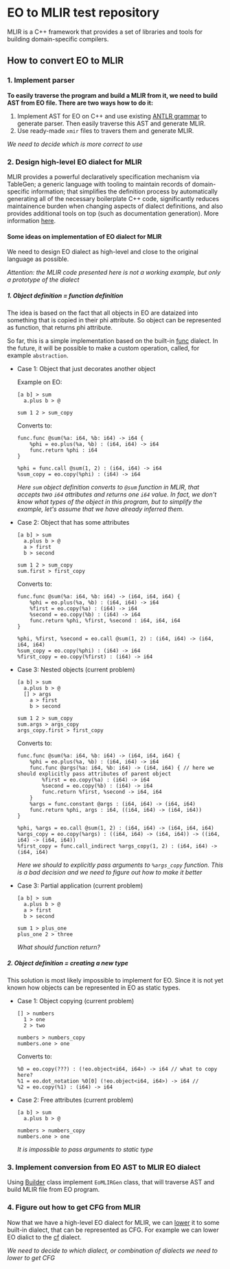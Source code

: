 # EO to MLIR test repository

MLIR is a C++ framework that provides a set of libraries and tools for building domain-specific compilers.

## How to convert EO to MLIR

### 1. Implement parser
**To easily traverse the program and build a MLIR from it, we need to build AST from EO file. 
There are two ways how to do it:**
1. Implement AST for EO on C++ and use existing
[ANTLR grammar](https://github.com/objectionary/eo/blob/master/eo-parser/src/main/antlr4/org/eolang/parser/Program.g4)
to generate parser. Then easily traverse this AST and generate MLIR.
2. Use ready-made `xmir` files to travers them and generate MLIR.

*We need to decide which is more correct to use*

### 2. Design high-level EO dialect for MLIR
MLIR provides a powerful declaratively specification mechanism via TableGen; a generic language with tooling to maintain 
records of domain-specific information; that simplifies the definition process by automatically generating all of the 
necessary boilerplate C++ code, significantly reduces maintainence burden when changing aspects of dialect definitions, 
and also provides additional tools on top (such as documentation generation). More information 
[here](https://mlir.llvm.org/docs/DefiningDialects/).
#### Some ideas on implementation of EO dialect for MLIR
We need to design EO dialect as high-level and close to the original language as possible.

*Attention: the MLIR code presented here is not a working example, but only a prototype of the dialect*
##### 1. Object definition = function definition

The idea is based on the fact that all objects in EO are dataized into something that is copied in their phi 
attribute. So object can be represented as function, that returns phi attribute.

So far, this is a simple implementation based on the built-in 
[func](https://mlir.llvm.org/docs/Dialects/Func/#funccall-mlirfunccallop) dialect. In the future, it will be possible 
to make a custom operation, called, for example `abstraction`.

- Case 1: Object that just decorates another object

  Example on EO:
    ```
    [a b] > sum
      a.plus b > @
  
    sum 1 2 > sum_copy
    ```
  Converts to:
    ```
    func.func @sum(%a: i64, %b: i64) -> i64 {
        %phi = eo.plus(%a, %b) : (i64, i64) -> i64
        func.return %phi : i64
    }
    
    %phi = func.call @sum(1, 2) : (i64, i64) -> i64
    %sum_copy = eo.copy(%phi) : (i64) -> i64
    ```
  *Here `sum` object definition converts to `@sum` function in MLIR, that accepts two `i64` attributes and returns one 
`i64` value. In fact, we don't know what types of the object in this program, but to simplify the example, let's assume 
that we have already inferred them.*

- Case 2: Object that has some attributes
    ```
    [a b] > sum
      a.plus b > @
      a > first
      b > second
    
    sum 1 2 > sum_copy
    sum.first > first_copy
    ```
  Converts to:
    ```
    func.func @sum(%a: i64, %b: i64) -> (i64, i64, i64) {
        %phi = eo.plus(%a, %b) : (i64, i64) -> i64
        %first = eo.copy(%a) : (i64) -> i64
        %second = eo.copy(%b) : (i64) -> i64
        func.return %phi, %first, %second : i64, i64, i64
    }
    
    %phi, %first, %second = eo.call @sum(1, 2) : (i64, i64) -> (i64, i64, i64)
    %sum_copy = eo.copy(%phi) : (i64) -> i64
    %first_copy = eo.copy(%first) : (i64) -> i64
    ```

- Case 3: Nested objects (current problem)
    ```
    [a b] > sum
      a.plus b > @
      [] > args
        a > first
        b > second
    
    sum 1 2 > sum_copy
    sum.args > args_copy
    args_copy.first > first_copy
    ```
    Converts to:
    ```
    func.func @sum(%a: i64, %b: i64) -> (i64, i64, i64) {
        %phi = eo.plus(%a, %b) : (i64, i64) -> i64
        func.func @args(%a: i64, %b: i64) -> (i64, i64) { // here we should explicitly pass attributes of parent object
            %first = eo.copy(%a) : (i64) -> i64
            %second = eo.copy(%b) : (i64) -> i64
            func.return %first, %second -> i64, i64
        }
        %args = func.constant @args : (i64, i64) -> (i64, i64)
        func.return %phi, args : i64, ((i64, i64) -> (i64, i64))
    }
    
    %phi, %args = eo.call @sum(1, 2) : (i64, i64) -> (i64, i64, i64)
    %args_copy = eo.copy(%args) : ((i64, i64) -> (i64, i64)) -> ((i64, i64) -> (i64, i64))
    %first_copy = func.call_indirect %args_copy(1, 2) : (i64, i64) -> (i64, i64)
    ```
  *Here we should to explicitly pass arguments to `%args_copy` function. This is a bad decision and we need to figure 
out how to make it better*

- Case 3: Partial application (current problem)
    ```
    [a b] > sum
      a.plus b > @
      a > first
      b > second
    
    sum 1 > plus_one
    plus_one 2 > three
    ```
  *What should function return?*

##### 2. Object definition = creating a new type
This solution is most likely impossible to implement for EO. Since it is not yet known how objects can be represented 
in EO as static types.
- Case 1: Object copying (current problem)

    ```
    [] > numbers
      1 > one
      2 > two
    
    numbers > numbers_copy
    numbers.one > one
    ```
    Converts to:
    ```
    %0 = eo.copy(???) : (!eo.object<i64, i64>) -> i64 // what to copy here?
    %1 = eo.dot_notation %0[0] (!eo.object<i64, i64>) -> i64 // 
    %2 = eo.copy(%1) : (i64) -> i64 
    ```
- Case 2: Free attributes (current problem)
    ```
    [a b] > sum
      a.plus b > @
    
    numbers > numbers_copy
    numbers.one > one
    ```
    *It is impossible to pass arguments to static type*

### 3. Implement conversion from EO AST to MLIR EO dialect
Using [Builder](https://mlir.llvm.org/doxygen/classmlir_1_1Builder.html) class implement `EoMLIRGen` class, that will
traverse AST and build MLIR file from EO program. 

### 4. Figure out how to get CFG from MLIR
Now that we have a high-level EO dialect for MLIR, we can [lower](https://mlir.llvm.org/docs/Tutorials/Toy/Ch-5/) it to 
some built-in dialect, that can be represented as CFG. For example we can lower EO dialict to the 
[cf](https://mlir.llvm.org/docs/Dialects/ControlFlowDialect/#cfassert-mlircfassertop) dialect.

*We need to decide to which dialect, or combination of dialects we need to lower to get CFG*